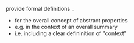 
provide formal definitions ..
- for the overall concept of abstract properties
- e.g. in the context of an overall summary
- i.e. including a clear defininition of "context"
